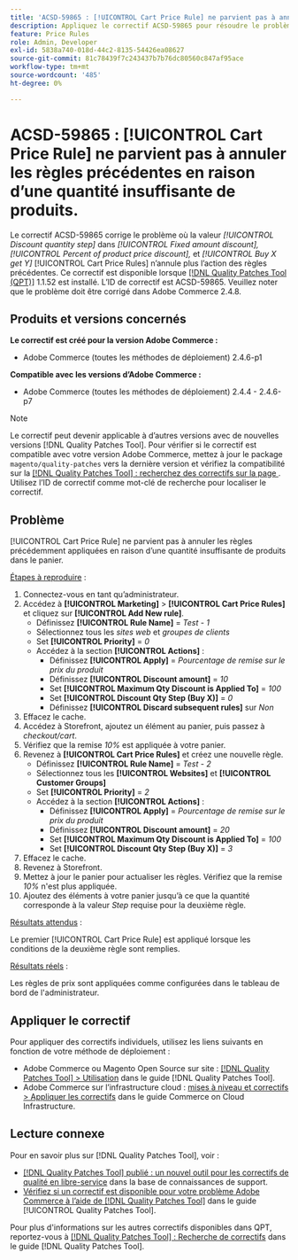 ```yaml
---
title: 'ACSD-59865 : [!UICONTROL Cart Price Rule] ne parvient pas à annuler les règles précédentes en raison d’une quantité insuffisante de produits.'
description: Appliquez le correctif ACSD-59865 pour résoudre le problème Adobe Commerce en raison duquel la valeur *Étape de quantité du rabais* dans *Remise de prix fixe* *Pourcentage de remise sur le prix du produit* et *Acheter X obtenir Y* [!UICONTROL Cart Price Rules] n’annule plus l’action des règles précédentes.
feature: Price Rules
role: Admin, Developer
exl-id: 5838a740-018d-44c2-8135-54426ea08627
source-git-commit: 81c78439f7c243437b7b76dc80560c847af95ace
workflow-type: tm+mt
source-wordcount: '485'
ht-degree: 0%

---
```


# ACSD-59865 : [!UICONTROL Cart Price Rule] ne parvient pas à annuler les règles précédentes en raison d’une quantité insuffisante de produits.

Le correctif ACSD-59865 corrige le problème où la valeur *[!UICONTROL Discount quantity step]* dans *[!UICONTROL Fixed amount discount],* *[!UICONTROL Percent of product price discount],* et *[!UICONTROL Buy X get Y]* [!UICONTROL Cart Price Rules] n’annule plus l’action des règles précédentes. Ce correctif est disponible lorsque [[!DNL Quality Patches Tool (QPT)]](https://experienceleague.adobe.com/en/docs/commerce-knowledge-base/kb/announcements/commerce-announcements/magento-quality-patches-released-new-tool-to-self-serve-quality-patches) 1.1.52 est installé. L’ID de correctif est ACSD-59865. Veuillez noter que le problème doit être corrigé dans Adobe Commerce 2.4.8.

## Produits et versions concernés

**Le correctif est créé pour la version Adobe Commerce :**

* Adobe Commerce (toutes les méthodes de déploiement) 2.4.6-p1

**Compatible avec les versions d’Adobe Commerce :**

* Adobe Commerce (toutes les méthodes de déploiement) 2.4.4 - 2.4.6-p7

>[!NOTE]
>
>Le correctif peut devenir applicable à d’autres versions avec de nouvelles versions [!DNL Quality Patches Tool]. Pour vérifier si le correctif est compatible avec votre version Adobe Commerce, mettez à jour le package `magento/quality-patches` vers la dernière version et vérifiez la compatibilité sur la [[!DNL Quality Patches Tool] : recherchez des correctifs sur la page ](https://experienceleague.adobe.com/tools/commerce-quality-patches/index.html). Utilisez l’ID de correctif comme mot-clé de recherche pour localiser le correctif.

## Problème

[!UICONTROL Cart Price Rule] ne parvient pas à annuler les règles précédemment appliquées en raison d’une quantité insuffisante de produits dans le panier.

<u>Étapes à reproduire</u> :

1. Connectez-vous en tant qu’administrateur.
1. Accédez à **[!UICONTROL Marketing]** > **[!UICONTROL Cart Price Rules]** et cliquez sur **[!UICONTROL Add New rule]**.
   * Définissez **[!UICONTROL Rule Name]** = *Test - 1*
   * Sélectionnez tous les *sites web* et *groupes de clients*
   * Set **[!UICONTROL Priority]** = *0*
   * Accédez à la section **[!UICONTROL Actions]** :
      * Définissez **[!UICONTROL Apply]** = *Pourcentage de remise sur le prix du produit*
      * Définissez **[!UICONTROL Discount amount]** = *10*
      * Set **[!UICONTROL Maximum Qty Discount is Applied To]** = *100*
      * Set **[!UICONTROL Discount Qty Step (Buy X)]** = *0*
      * Définissez **[!UICONTROL Discard subsequent rules]** sur *Non*
1. Effacez le cache.
1. Accédez à Storefront, ajoutez un élément au panier, puis passez à *checkout/cart*.
1. Vérifiez que la remise *10%* est appliquée à votre panier.
1. Revenez à **[!UICONTROL Cart Price Rules]** et créez une nouvelle règle.
   * Définissez **[!UICONTROL Rule Name]** = *Test - 2*
   * Sélectionnez tous les **[!UICONTROL Websites]** et **[!UICONTROL Customer Groups]**
   * Set **[!UICONTROL Priority]** = *2*
   * Accédez à la section **[!UICONTROL Actions]** :
      * Définissez **[!UICONTROL Apply]** = *Pourcentage de remise sur le prix du produit*
      * Définissez **[!UICONTROL Discount amount]** = *20*
      * Set **[!UICONTROL Maximum Qty Discount is Applied To]** = *100*
      * Set **[!UICONTROL Discount Qty Step (Buy X)]** = *3*
1. Effacez le cache.
1. Revenez à Storefront.
1. Mettez à jour le panier pour actualiser les règles. Vérifiez que la remise *10%* n&#39;est plus appliquée.
1. Ajoutez des éléments à votre panier jusqu’à ce que la quantité corresponde à la valeur *Step* requise pour la deuxième règle.

<u>Résultats attendus</u> :

Le premier [!UICONTROL Cart Price Rule] est appliqué lorsque les conditions de la deuxième règle sont remplies.

<u>Résultats réels</u> :

Les règles de prix sont appliquées comme configurées dans le tableau de bord de l&#39;administrateur.

## Appliquer le correctif

Pour appliquer des correctifs individuels, utilisez les liens suivants en fonction de votre méthode de déploiement :

* Adobe Commerce ou Magento Open Source sur site : [[!DNL Quality Patches Tool] > Utilisation](/help/tools/quality-patches-tool/usage.md) dans le guide [!DNL Quality Patches Tool].
* Adobe Commerce sur l’infrastructure cloud : [mises à niveau et correctifs > Appliquer les correctifs](https://experienceleague.adobe.com/docs/commerce-cloud-service/user-guide/develop/upgrade/apply-patches.html) dans le guide Commerce on Cloud Infrastructure.

## Lecture connexe

Pour en savoir plus sur [!DNL Quality Patches Tool], voir :

* [[!DNL Quality Patches Tool] publié : un nouvel outil pour les correctifs de qualité en libre-service](https://experienceleague.adobe.com/en/docs/commerce-knowledge-base/kb/announcements/commerce-announcements/magento-quality-patches-released-new-tool-to-self-serve-quality-patches) dans la base de connaissances de support.
* [Vérifiez si un correctif est disponible pour votre problème Adobe Commerce à l’aide de  [!DNL Quality Patches Tool]](/help/tools/quality-patches-tool/patches-available-in-qpt/check-patch-for-magento-issue-with-magento-quality-patches.md) dans le guide [!UICONTROL Quality Patches Tool].

Pour plus d&#39;informations sur les autres correctifs disponibles dans QPT, reportez-vous à [[!DNL Quality Patches Tool] : Recherche de correctifs](https://experienceleague.adobe.com/tools/commerce-quality-patches/index.html) dans le guide [!DNL Quality Patches Tool].
